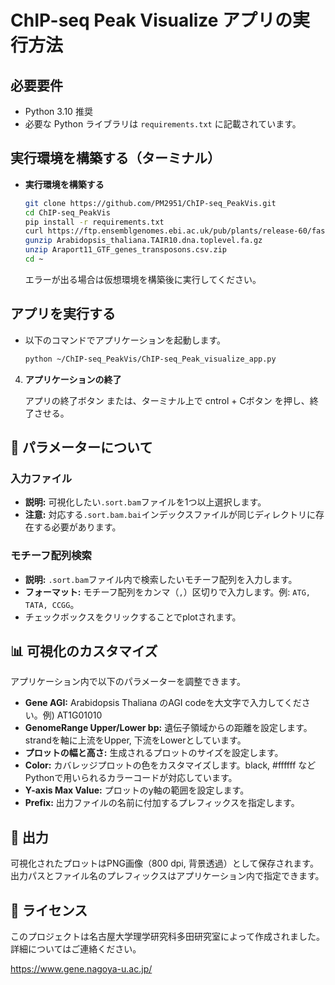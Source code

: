 # ChIP-seq Peak Visualize アプリの実行方法

## 必要要件

- Python 3.10 推奨
- 必要な Python ライブラリは `requirements.txt` に記載されています。

## 実行環境を構築する（ターミナル）

- **実行環境を構築する**

   ```bash
   git clone https://github.com/PM2951/ChIP-seq_PeakVis.git
   cd ChIP-seq_PeakVis
   pip install -r requirements.txt
   curl https://ftp.ensemblgenomes.ebi.ac.uk/pub/plants/release-60/fasta/arabidopsis_thaliana/dna/Arabidopsis_thaliana.TAIR10.dna.toplevel.fa.gz -o Arabidopsis_thaliana.TAIR10.dna.toplevel.fa.gz
   gunzip Arabidopsis_thaliana.TAIR10.dna.toplevel.fa.gz
   unzip Araport11_GTF_genes_transposons.csv.zip
   cd ~
   ```

   エラーが出る場合は仮想環境を構築後に実行してください。

## アプリを実行する

- 以下のコマンドでアプリケーションを起動します。

   ```bash
   python ~/ChIP-seq_PeakVis/ChIP-seq_Peak_visualize_app.py
   ```
   

4. **アプリケーションの終了**

   アプリの終了ボタン
   または、ターミナル上で cntrol + Cボタン を押し、終了させる。


## 🔧 パラメーターについて
### **入力ファイル**
- **説明:** 可視化したい`.sort.bam`ファイルを1つ以上選択します。
- **注意:** 対応する`.sort.bam.bai`インデックスファイルが同じディレクトリに存在する必要があります。

### **モチーフ配列検索**
- **説明:** `.sort.bam`ファイル内で検索したいモチーフ配列を入力します。
- **フォーマット:** モチーフ配列をカンマ（`,`）区切りで入力します。例: `ATG, TATA, CCGG`。
- チェックボックスをクリックすることでplotされます。

## 📊 可視化のカスタマイズ
アプリケーション内で以下のパラメーターを調整できます。
- **Gene AGI:** Arabidopsis Thaliana のAGI codeを大文字で入力してください。例) AT1G01010
- **GenomeRange Upper/Lower bp:** 遺伝子領域からの距離を設定します。strandを軸に上流をUpper, 下流をLowerとしています。
- **プロットの幅と高さ:** 生成されるプロットのサイズを設定します。
- **Color:** カバレッジプロットの色をカスタマイズします。black, #ffffff などPythonで用いられるカラーコードが対応しています。
- **Y-axis Max Value:** プロットのy軸の範囲を設定します。
- **Prefix:** 出力ファイルの名前に付加するプレフィックスを指定します。

## 📂 出力
可視化されたプロットはPNG画像（800 dpi, 背景透過）として保存されます。出力パスとファイル名のプレフィックスはアプリケーション内で指定できます。

## 📄 ライセンス
このプロジェクトは名古屋大学理学研究科多田研究室によって作成されました。詳細についてはご連絡ください。

https://www.gene.nagoya-u.ac.jp/

